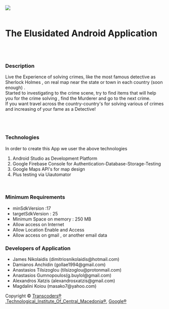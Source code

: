 <img src="https://lewislitjournal.files.wordpress.com/2013/03/sherlock-holmes.png"/>
<br/>
<br/>
<h1>The Elusidated Android Application</h1>
<br/>
<br/>
<h3>Description</h3>
<p>Live the Experience of solving  crimes, like the most famous detective as Sherlock Holmes , on  real map near the state or town 
in each country (soon enough) . <br/>
Started to investigating to the crime scene, try to find items that will help you for the  crime  solving , find the Murderer and go to the next crime.<br/>
If you want  travel across the country-country's for solving  various of crimes and increasing of  your fame as a Detective!
</p>
<br/>
<br/>
<h3>Technologies</h3>
<p>In order to create this App we user the above technologies<br/>
  <ol>
    <li>Android Studio as Development Platform</li>
    <li>Google Firebase Console for Authentication-Database-Storage-Testing</li>
    <li>Google Maps API's for map design</li>
    <li>Plus testing via Uiautomator</li>
</ol>
<br/>
<h3>Minimum Requirements</h3>
<ul>
<li>minSdkVersion :17</li>
<li>targetSdkVersion : 25 </li>
<li>Minimum Space on memory : 250 MB</li>
<li>Allow access on Internet</li>
<li>Allow Location Enable and Access</li>
<li>Allow access on gmail , or another email data</li>
</ul>




<h3>Developers of Application</h3>
<ul>
<li>James Nikolaidis (dimitriosnikolaidis@hotmail.com)</li>
<li>Damianos Anchidin (gollae1994@gmail.com)</li>
<li>Anastasios Tilsizoglou (tilsizoglou@protonmail.com)</li>
<li>Anastasios Gumnopoulos(g.buylol@gmail.com)</li>
<li>Alexandros Xatzis (alexandrosxatzis@gmail.com)</li>
<li>Magdalini Koiou (masako7@yahoo.com)</li>
</ul>



<p>Copyright &copy; <a href="https://github.com/TransCoders">Transcoders&reg;</a> ,<a href="http://informatics.teicm.gr/">Technological_Institute_Of_Central_Macedonia&reg;</a>,
<a href="https://firebase.google.com/">Google&reg;</a> </p>


